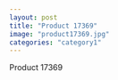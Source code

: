 ```yaml
---
layout: post
title: "Product 17369"
image: "product17369.jpg"
categories: "category1"
---
```

Product 17369
